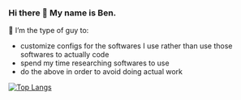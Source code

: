 ### Hi there 👋 My name is Ben.

🔭 I’m the type of guy to:
* customize configs for the softwares I use rather than use those softwares to actually code
* spend my time researching softwares to use
* do the above in order to avoid doing actual work

<!-- 🌱 I’m currently learning -->

 <!-- <p float="left">
  <img src="https://www.flaticon.com/svg/vstatic/svg/2721/2721267.svg?token=exp=1612515696~hmac=961992d1a081b0ebede8f6973b0de896" alt="html" width="75px" height="75px">
  <img src="https://www.flaticon.com/svg/vstatic/svg/2721/2721214.svg?token=exp=1612515696~hmac=2171d0af71f97b881f5db4da1ab36cb2" alt="css" width="75px" height="75px">
  <img src="https://www.flaticon.com/svg/vstatic/svg/2721/2721272.svg?token=exp=1612515696~hmac=37774fc8083a2f451cf2f616abf22006" alt="js" width="75px" height="75px">
  <img src="https://www.flaticon.com/svg/vstatic/svg/2721/2721194.svg?token=exp=1612516358~hmac=03c0e03b7df17983bc5f40e02adbaf51" alt="cs" width="75px" height="75px">
</p> -->

<!-- [![Anurag's GitHub stats](https://github-readme-stats.vercel.app/api?username=BenMasel&show_icons=true)](https://github.com/anuraghazra/github-readme-stats) -->
[![Top Langs](https://github-readme-stats.vercel.app/api/top-langs/?username=BenMasel&layout=compact)](https://github.com/anuraghazra/github-readme-stats)

<!-- <sub><sub float="left">Icons made by <a href="https://www.flaticon.com/authors/flat-icons" title="Flat Icons">Flat Icons</a> from <a href="https://www.flaticon.com/" title="Flaticon">www.flaticon.com</a></sub></sub> -->

